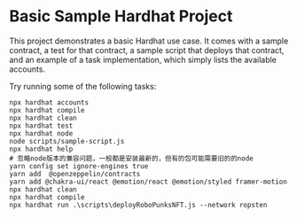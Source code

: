 # Basic Sample Hardhat Project

This project demonstrates a basic Hardhat use case. It comes with a sample contract, a test for that contract, a sample script that deploys that contract, and an example of a task implementation, which simply lists the available accounts.

Try running some of the following tasks:

```shell
npx hardhat accounts
npx hardhat compile
npx hardhat clean
npx hardhat test
npx hardhat node
node scripts/sample-script.js
npx hardhat help
# 忽略node版本的兼容问题，一般都是安装最新的，但有的包可能需要旧的的node
yarn config set ignore-engines true
yarn add  @openzeppelin/contracts
yarn add @chakra-ui/react @emotion/react @emotion/styled framer-motion
npx hardhat clean
npx hardhat compile
npx hardhat run .\scripts\deployRoboPunksNFT.js --network ropsten
```
